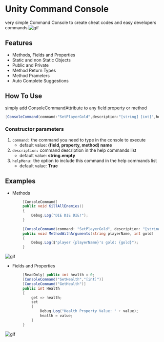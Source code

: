 # Unity Command Console
very simple Command Console to create cheat codes and easy developers commands
![gif](https://i.imgur.com/KRsCrnx.gif)
## Features
- Methods, Fields and Properties
- Static and non Static Objects
- Public and Private
- Method Return Types
- Method Prameters
- Auto Complete Suggestions
## How To Use

simply add ConsoleCommandAttribute to any field property or method
```c#
[ConsoleCommand(command:"SetPlayerGold",description:"[string] [int]",helpMenu:true)]
```
### Constructor parameters
1. `command:` the command you need to type in the console to execute
    - default value: **(field, property, method) name**
2. `description:` command description in the help commands list
    - default value: **string.empty**
3. `helpMenu:` the option to include this command in the help commands list
    - default value: **True**

## Examples
- Methods
```c#
        [ConsoleCommand]
        public void KillAllEnemies()
        {
            Debug.Log("DIE DIE DIE!");
        }
        
        [ConsoleCommand(command: "SetPlayerGold", description: "[string] [int]", helpMenu: true)]
        public void MethodWithArguments(string playerName, int gold)
        {
            Debug.Log($"player {playerName}'s gold: {gold}");
        }
```
![gif](https://i.imgur.com/T07V2Dx.gif)
- Fields and Properties
```c#
        [ReadOnly] public int health = 0;
        [ConsoleCommand("SetHealth","[int]")]
        [ConsoleCommand("GetHealth")]
        public int Health
        {
            get => health;
            set
            {
                Debug.Log("Health Property Value: " + value);
                health = value;
            }
        }
```
![gif](https://i.imgur.com/TDVH345.gif)
